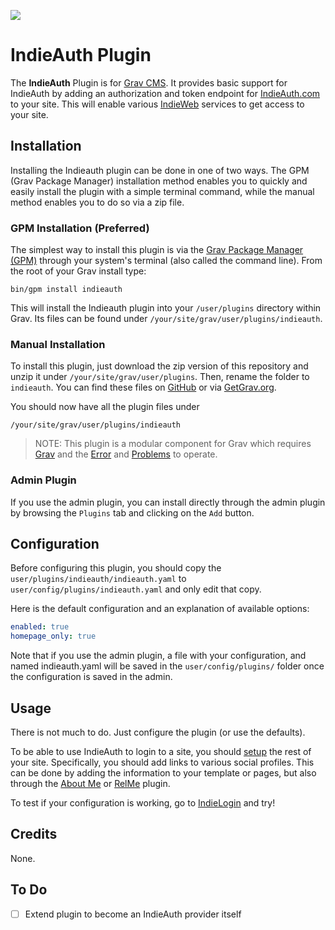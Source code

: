 [![](https://img.shields.io/github/release/qubyte/rubidium.svg)](https://github.com/metbril/grav-plugin-indieauth/releases/latest)

# IndieAuth Plugin

The **IndieAuth** Plugin is for [Grav CMS](http://github.com/getgrav/grav). 
It provides basic support for IndieAuth by adding an authorization and token endpoint for [IndieAuth.com](https://indieauth.com/) to your site. 
This will enable various [IndieWeb](https://indieweb.org/) services to get access to your site.

## Installation

Installing the Indieauth plugin can be done in one of two ways. The GPM (Grav Package Manager) installation method enables you to quickly and easily install the plugin with a simple terminal command, while the manual method enables you to do so via a zip file.

### GPM Installation (Preferred)

The simplest way to install this plugin is via the [Grav Package Manager (GPM)](http://learn.getgrav.org/advanced/grav-gpm) through your system's terminal (also called the command line).  From the root of your Grav install type:

    bin/gpm install indieauth

This will install the Indieauth plugin into your `/user/plugins` directory within Grav. Its files can be found under `/your/site/grav/user/plugins/indieauth`.

### Manual Installation

To install this plugin, just download the zip version of this repository and unzip it under `/your/site/grav/user/plugins`. Then, rename the folder to `indieauth`. You can find these files on [GitHub](https://github.com/metbril/grav-plugin-indieauth) or via [GetGrav.org](http://getgrav.org/downloads/plugins#extras).

You should now have all the plugin files under

    /your/site/grav/user/plugins/indieauth

> NOTE: This plugin is a modular component for Grav which requires [Grav](http://github.com/getgrav/grav) and the [Error](https://github.com/getgrav/grav-plugin-error) and [Problems](https://github.com/getgrav/grav-plugin-problems) to operate.

### Admin Plugin

If you use the admin plugin, you can install directly through the admin plugin by browsing the `Plugins` tab and clicking on the `Add` button.

## Configuration

Before configuring this plugin, you should copy the `user/plugins/indieauth/indieauth.yaml` to `user/config/plugins/indieauth.yaml` and only edit that copy.

Here is the default configuration and an explanation of available options:

```yaml
enabled: true
homepage_only: true
```

Note that if you use the admin plugin, a file with your configuration, and named indieauth.yaml will be saved in the `user/config/plugins/` folder once the configuration is saved in the admin.

## Usage

There is not much to do. Just configure the plugin (or use the defaults).

To be able to use IndieAuth to login to a site, you should [setup](https://indieauth.com/setup) the rest of your site. Specifically, you should add links to various social profiles. This can be done by adding the information to your template or pages, but also through the [About Me](https://github.com/Birssan/grav-plugin-about-me) or [RelMe](https://github.com/metbril/grav-plugin-relme) plugin.

To test if your configuration is working, go to [IndieLogin](https://indielogin.com/) and try!

## Credits

None.

## To Do

- [ ] Extend plugin to become an IndieAuth provider itself
